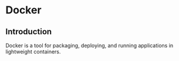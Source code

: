 # Docker

## Introduction

Docker is a tool for packaging, deploying, and running applications in lightweight containers. 